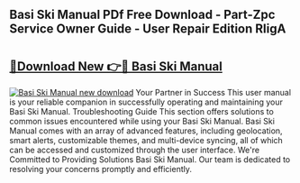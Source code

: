 ## Basi Ski Manual PDf Free Download - Part-Zpc Service Owner Guide - User Repair Edition RIigA

# <h2><a href="http://cf26376.oget.top/?id=Basi+Ski+Manual">🔗Download New 👉🔴 Basi Ski Manual</a></h2>

[![Basi Ski Manual new download](https://i.imgur.com/5g1atiW.png)](http://cf26376.oget.top/?id=Basi+Ski+Manual)
Your Partner in Success This user manual is your reliable companion in successfully operating and maintaining your Basi Ski Manual. Troubleshooting Guide This section offers solutions to common issues encountered while using your Basi Ski Manual. Basi Ski Manual comes with an array of advanced features, including geolocation, smart alerts, customizable themes, and multi-device syncing, all of which can be accessed and customized through the user interface. We're Committed to Providing Solutions Basi Ski Manual. Our team is dedicated to resolving your concerns promptly and efficiently.
